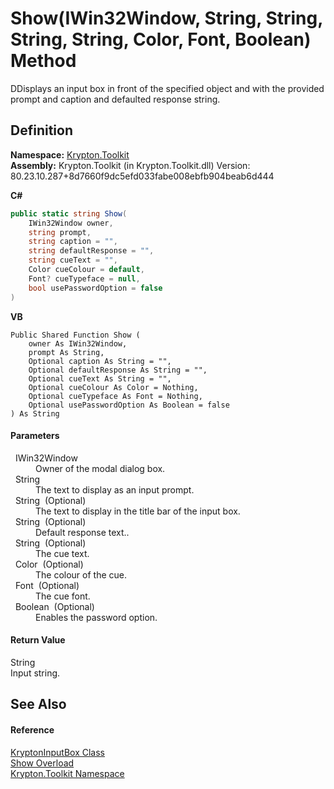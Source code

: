 # Show(IWin32Window, String, String, String, String, Color, Font, Boolean) Method


DDisplays an input box in front of the specified object and with the provided prompt and caption and defaulted response string.



## Definition
**Namespace:** <a href="79d2eac2-21f4-54ff-7552-b20c33c30600.md">Krypton.Toolkit</a>  
**Assembly:** Krypton.Toolkit (in Krypton.Toolkit.dll) Version: 80.23.10.287+8d7660f9dc5efd033fabe008ebfb904beab6d444

**C#**
``` C#
public static string Show(
	IWin32Window owner,
	string prompt,
	string caption = "",
	string defaultResponse = "",
	string cueText = "",
	Color cueColour = default,
	Font? cueTypeface = null,
	bool usePasswordOption = false
)
```
**VB**
``` VB
Public Shared Function Show ( 
	owner As IWin32Window,
	prompt As String,
	Optional caption As String = "",
	Optional defaultResponse As String = "",
	Optional cueText As String = "",
	Optional cueColour As Color = Nothing,
	Optional cueTypeface As Font = Nothing,
	Optional usePasswordOption As Boolean = false
) As String
```



#### Parameters
<dl><dt>  IWin32Window</dt><dd>Owner of the modal dialog box.</dd><dt>  String</dt><dd>The text to display as an input prompt.</dd><dt>  String  (Optional)</dt><dd>The text to display in the title bar of the input box.</dd><dt>  String  (Optional)</dt><dd>Default response text..</dd><dt>  String  (Optional)</dt><dd>The cue text.</dd><dt>  Color  (Optional)</dt><dd>The colour of the cue.</dd><dt>  Font  (Optional)</dt><dd>The cue font.</dd><dt>  Boolean  (Optional)</dt><dd>Enables the password option.</dd></dl>

#### Return Value
String  
Input string.

## See Also


#### Reference
<a href="72143432-1d8f-a9f3-7c13-f409c70b04a9.md">KryptonInputBox Class</a>  
<a href="3be15da9-e85d-fe57-686c-1c13d24306d3.md">Show Overload</a>  
<a href="79d2eac2-21f4-54ff-7552-b20c33c30600.md">Krypton.Toolkit Namespace</a>  
